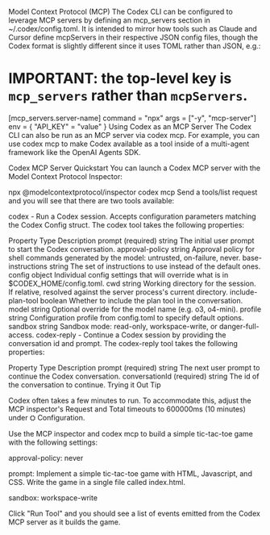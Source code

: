Model Context Protocol (MCP)
The Codex CLI can be configured to leverage MCP servers by defining an mcp_servers section in ~/.codex/config.toml. It is intended to mirror how tools such as Claude and Cursor define mcpServers in their respective JSON config files, though the Codex format is slightly different since it uses TOML rather than JSON, e.g.:

# IMPORTANT: the top-level key is `mcp_servers` rather than `mcpServers`.
[mcp_servers.server-name]
command = "npx"
args = ["-y", "mcp-server"]
env = { "API_KEY" = "value" }
Using Codex as an MCP Server
The Codex CLI can also be run as an MCP server via codex mcp. For example, you can use codex mcp to make Codex available as a tool inside of a multi-agent framework like the OpenAI Agents SDK.

Codex MCP Server Quickstart
You can launch a Codex MCP server with the Model Context Protocol Inspector:

npx @modelcontextprotocol/inspector codex mcp
Send a tools/list request and you will see that there are two tools available:

codex - Run a Codex session. Accepts configuration parameters matching the Codex Config struct. The codex tool takes the following properties:

Property	Type	Description
prompt (required)	string	The initial user prompt to start the Codex conversation.
approval-policy	string	Approval policy for shell commands generated by the model: untrusted, on-failure, never.
base-instructions	string	The set of instructions to use instead of the default ones.
config	object	Individual config settings that will override what is in $CODEX_HOME/config.toml.
cwd	string	Working directory for the session. If relative, resolved against the server process's current directory.
include-plan-tool	boolean	Whether to include the plan tool in the conversation.
model	string	Optional override for the model name (e.g. o3, o4-mini).
profile	string	Configuration profile from config.toml to specify default options.
sandbox	string	Sandbox mode: read-only, workspace-write, or danger-full-access.
codex-reply - Continue a Codex session by providing the conversation id and prompt. The codex-reply tool takes the following properties:

Property	Type	Description
prompt (required)	string	The next user prompt to continue the Codex conversation.
conversationId (required)	string	The id of the conversation to continue.
Trying it Out
Tip

Codex often takes a few minutes to run. To accommodate this, adjust the MCP inspector's Request and Total timeouts to 600000ms (10 minutes) under ⛭ Configuration.

Use the MCP inspector and codex mcp to build a simple tic-tac-toe game with the following settings:

approval-policy: never

prompt: Implement a simple tic-tac-toe game with HTML, Javascript, and CSS. Write the game in a single file called index.html.

sandbox: workspace-write

Click "Run Tool" and you should see a list of events emitted from the Codex MCP server as it builds the game.